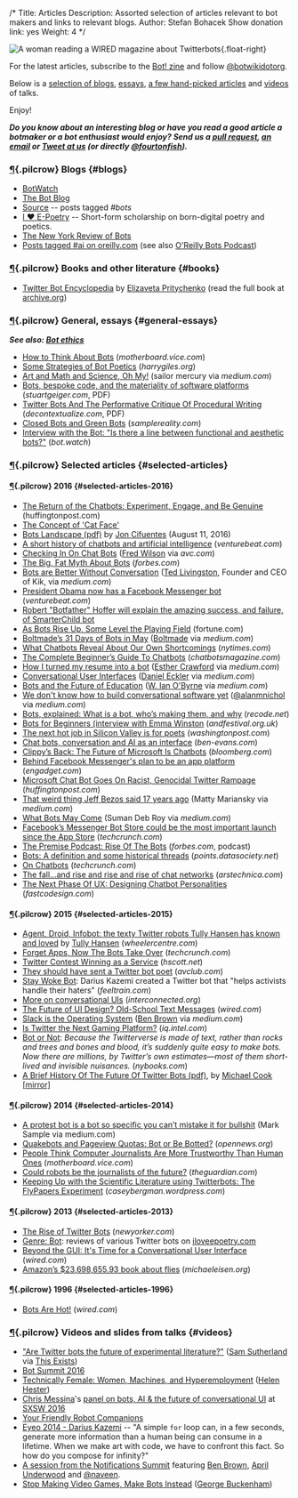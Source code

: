 /*
Title: Articles
Description: Assorted selection of articles relevant to bot makers and links to relevant blogs.
Author: Stefan Bohacek
Show donation link: yes
Weight: 4
*/


![A woman reading a WIRED magazine about Twitterbots](/content/images/illustrations/opening-768.jpg){.float-right}

For the latest articles, subscribe to the [Bot! zine](http://botzine.org/) and follow [@botwikidotorg](https://twitter.com/botwikidotorg).

Below is a [selection of blogs](#blogs), [essays](#general-essays), [a few hand-picked articles](#selected-articles) and [videos](#videos) of talks.

Enjoy!

***Do you know about an interesting blog or have you read a good article a botmaker or a bot enthusiast would enjoy? Send us a [pull request](https://github.com/botwiki/botwiki.org), [an email](mailto:stefan@botwiki.org) or [Tweet at us](https://twitter.com/botwikidotorg) (or directly [@fourtonfish](https://twitter.com/fourtonfish)).***


### [¶](#blogs){.pilcrow} Blogs {#blogs}

- [BotWatch](http://bot.watch/)
- [The Bot Blog](https://thebotblog.wordpress.com/)
- [Source](https://source.opennews.org/en-US/articles/tags/bots/) -- posts tagged *#bots*
- [I ♥ E-Poetry](http://iloveepoetry.com/) -- Short-form scholarship on born-digital poetry and poetics.
- [The New York Review of Bots](http://nybots.tumblr.com/)
- [Posts tagged #ai on oreilly.com](https://www.oreilly.com/topics/ai) (see also [O'Reilly Bots Podcast](https://itunes.apple.com/us/podcast/what-are-bots-heres-background./id1145426486?i=1000374278363))

### [¶](#books){.pilcrow} Books and other literature {#books}

- [Twitter Bot Encyclopedia](http://leeeeza.com/twitter-bot-encyclopedia.html) by [Elizaveta Pritychenko](http://leeeeza.com/) (read the full book at [archive.org](https://archive.org/stream/twitter_bot_encyclopedia_with_cover#page/n0/mode/2up))

### [¶](#general-essays){.pilcrow} General, essays {#general-essays}

***See also: [Bot ethics](/tutorials/#bot-ethics)***

- [How to Think About Bots](http://motherboard.vice.com/read/how-to-think-about-bots) (*motherboard.vice.com*)
- [Some Strategies of Bot Poetics](https://harrygiles.org/2016/04/06/some-strategies-of-bot-poetics/) (*harrygiles.org*)
- [Art and Math and Science, Oh My!](https://medium.com/@sailorhg/art-and-math-and-science-oh-my-f1dc4ebb3223#.oi9vdq6iz) (sailor mercury via *medium.com*)
- [Bots, bespoke code, and the materiality of software platforms](http://stuartgeiger.com/bespoke-code-ics.pdf) (*stuartgeiger.com*, PDF)
- [Twitter Bots And The Performative Critique Of Procedural Writing](http://static.decontextualize.com/bots-performative-critique.pdf) (*decontextualize.com*, PDF)
- [Closed Bots and Green Bots](http://www.samplereality.com/2014/06/23/closed-bots-and-green-bots/) (*samplereality.com*)
- [Interview with the Bot: "Is there a line between functional and aesthetic bots?"](http://bot.watch/post/141901082877/interview-with-the-bot-is-there-a-line-between) (*bot.watch*)


### [¶](#selected-articles){.pilcrow} Selected articles {#selected-articles}

#### [¶](#selected-articles-2016){.pilcrow} 2016 {#selected-articles-2016}


- [The Return of the Chatbots: Experiment, Engage, and Be Genuine](http://www.huffingtonpost.com/advertising-week/the-return-of-the-chatbot_b_11679482.html) (huffingtonpost.com)
- [The Concept of 'Cat Face'](http://www.lrb.co.uk/v38/n16/paul-taylor/the-concept-of-cat-face)
- [Bots Landscape (pdf)](/content/articles/download/bots-landscape-v2-final.pdf) by [Jon Cifuentes](https://twitter.com/joncifuentes) (August 11, 2016)
- [A short history of chatbots and artificial intelligence](http://venturebeat.com/2016/08/15/a-short-history-of-chatbots-and-artificial-intelligence/) (*venturebeat.com*)
- [Checking In On Chat Bots](http://avc.com/2016/08/checking-in-on-chat-bots/) ([Fred Wilson](https://twitter.com/fredwilson) via *avc.com*)
- [The Big, Fat Myth About Bots](http://www.forbes.com/sites/parmyolson/2016/08/17/the-big-fat-myth-about-bots/#17b01c0b7b98) (*forbes.com*)
- [Bots are Better Without Conversation](https://medium.com/@tedlivingston/bots-are-better-without-conversation-fcf9e7634fc4#.3uucne8oh) ([Ted Livingston](https://twitter.com/ted_livingston), Founder and CEO of Kik, via *medium.com*)
- [President Obama now has a Facebook Messenger bot](http://venturebeat.com/2016/08/10/president-obama-now-has-a-facebook-messenger-bot/) (*venturebeat.com*)
- [Robert "Botfather" Hoffer will explain the amazing success, and failure, of SmarterChild bot](http://venturebeat.com/2016/07/11/robert-botfather-hoffer-will-explain-the-amazing-success-and-failure-of-smarterchild-bot-at-mobilebeat/)
- [As Bots Rise Up, Some Level the Playing Field](http://fortune.com/2016/05/21/bots-rise-up/) (fortune.com)
- [Boltmade’s 31 Days of Bots in May](https://medium.com/boltmades-31-days-of-bots-in-may) ([Boltmade](https://twitter.com/boltmade) via *medium.com*)
- [What Chatbots Reveal About Our Own Shortcomings](http://www.nytimes.com/2016/04/24/magazine/what-chatbots-reveal-about-our-own-shortcomings.html?_r=0) (*nytimes.com*)
- [The Complete Beginner’s Guide To Chatbots](https://chatbotsmagazine.com/the-complete-beginner-s-guide-to-chatbots-8280b7b906ca#.tpmdlmw3h) (*chatbotsmagazine.com*)
- [How I turned my resume into a bot](https://medium.com/the-mission/how-i-turned-my-resume-into-a-bot-and-how-you-can-too-f03847352baa#.m1841rzcl) ([Esther Crawford](https://twitter.com/EstherCrawford) via *medium.com*) 
- [Conversational User Interfaces](https://medium.com/the-mission/the-future-of-cui-isn-t-conversational-fa3d9458c2b5#.g1oz0sm6o) ([Daniel Eckler](https://twitter.com/daniel_eckler) via *medium.com*)
- [Bots and the Future of Education](https://medium.com/synapse/bots-and-the-future-of-education-bc7c0e4b0d34#.gc1a4mc67) ([W. Ian O'Byrne](https://twitter.com/wiobyrne) via *medium.com*)
- [We don't know how to build conversational software yet](https://medium.com/lastmile-conversations/we-don-t-know-how-to-build-conversational-software-yet-a18301db0e4b#.uypkm6dxc) ([@alanmnichol](*https://twitter.com/alanmnichol) via *medium.com*)
- [Bots, explained: What is a bot, who’s making them, and why](http://recode.net/2016/04/11/what-are-bots/) (*recode.net*)
- [Bots for Beginners (interview with Emma Winston](http://www.andfestival.org.uk/blog/bots-for-beginners-emma-winston/) (*andfestival.org.uk*)
- [The next hot job in Silicon Valley is for poets](https://www.washingtonpost.com/news/the-switch/wp/2016/04/07/why-poets-are-flocking-to-silicon-valley/) (*washingtonpost.com*)
- [Chat bots, conversation and AI as an interface](http://ben-evans.com/benedictevans/2016/3/30/chat-bots-conversation-and-ai-as-an-interface) (*ben-evans.com*)
- [Clippy’s Back: The Future of Microsoft Is Chatbots](http://www.bloomberg.com/features/2016-microsoft-future-ai-chatbots/) (*bloomberg.com*)
- [Behind Facebook Messenger's plan to be an app platform](http://www.engadget.com/2016/03/29/behind-facebook-messengers-plan-to-be-an-app-platform/) (*engadget.com*)
- [Microsoft Chat Bot Goes On Racist, Genocidal Twitter Rampage](http://www.huffingtonpost.com/entry/microsoft-tay-racist-tweets_us_56f3e678e4b04c4c37615502) (*huffingtonpost.com*)
- [That weird thing Jeff Bezos said 17 years ago](https://medium.com/building-the-robot-assistant/that-weird-thing-jeff-bezos-said-17-years-ago-3d9d3596c888#.75ibpjpzv) (Matty Mariansky via *medium.com*)
- [What Bots May Come](https://medium.com/@_roysd/what-bots-may-come-a35b2bb9bd58#.1gycvqqgz) (Suman Deb Roy via *medium.com*)
- [Facebook’s Messenger Bot Store could be the most important launch since the App Store](http://techcrunch.com/2016/03/17/facebooks-messenger-in-a-bot-store/) (*techcrunch.com*)
- [The Premise Podcast: Rise Of The Bots](http://www.forbes.com/sites/bruceupbin/2016/03/10/listen-to-the-premise-podcast-episode-2-rise-of-the-bots/#526ae55a4875) (*forbes.com*, podcast)
- [Bots: A definition and some historical threads](https://points.datasociety.net/bots-a-definition-and-some-historical-threads-47738c8ab1ce#.2nqajjvet) (*points.datasociety.net*)
- [On Chatbots](http://techcrunch.com/2016/02/16/on-chatbots/) (*techcrunch.com*)
- [The fall...and rise and rise and rise of chat networks](http://arstechnica.com/business/2016/02/the-fall-and-rise-and-rise-and-rise-of-chat-networks/) (*arstechnica.com*)
- [The Next Phase Of UX: Designing Chatbot Personalities](http://www.fastcodesign.com/3054934/the-next-phase-of-ux-designing-chatbot-personalities) (*fastcodesign.com*)

#### [¶](#selected-articles-2015){.pilcrow} 2015 {#selected-articles-2015}

- [Agent, Droid, Infobot: the texty Twitter robots Tully Hansen has known and loved](http://www.wheelercentre.com/notes/twitter-bots-tully-hansen-has-known-and-loved) by [Tully Hansen](https://twitter.com/tullyhansen) (*wheelercentre.com*)
- [Forget Apps, Now The Bots Take Over](http://techcrunch.com/2015/09/29/forget-apps-now-the-bots-take-over/) (*techcrunch.com*)
- [Twitter Contest Winning as a Service](http://www.hscott.net/twitter-contest-winning-as-a-service/) (*hscott.net*)
- [They should have sent a Twitter bot poet](http://www.avclub.com/article/they-should-have-sent-twitter-bot-poet-222947) (*avclub.com*)
- [Stay Woke Bot](http://feeltrain.com/blog/stay-woke/): Darius Kazemi created a Twitter bot that "helps activists handle their haters" (*feeltrain.com*)
- [More on conversational UIs](http://interconnected.org/home/2015/06/28/more_on_conversational_uis) (*interconnected.org*)
- [The Future of UI Design? Old-School Text Messages](http://www.wired.com/2015/06/future-ui-design-old-school-text-messages/) (*wired.com*)
- [Slack is the Operating System](https://medium.com/@benbrown/slack-is-the-operating-system-6bae1a6c0291) ([Ben Brown](https://twitter.com/benbrown) via *medium.com*)
- [Is Twitter the Next Gaming Platform?](http://iq.intel.com/is-twitter-the-next-playground-for-gamers/) (*iq.intel.com*)
- [Bot or Not](http://www.nybooks.com/blogs/nyrblog/2015/mar/11/twitter-bot-or-not/): *Because the Twitterverse is made of text, rather than rocks and trees and bones and blood, it’s suddenly quite easy to make bots. Now there are millions, by Twitter’s own estimates—most of them short-lived and invisible nuisances.* (*nybooks.com*)
- [A Brief History Of The Future Of Twitter Bots (pdf)](http://www.gamesbyangelina.org/talks/codecamp.pdf), by [Michael Cook](https://twitter.com/mtrc) [[mirror]](/content/articles/download/michael_cook--a_brief_history_of_the_future_of_twitter_bots.pdf)


#### [¶](#selected-articles-2014){.pilcrow} 2014 {#selected-articles-2014}

- [A protest bot is a bot so specific you can’t mistake it for bullshit](https://medium.com/@samplereality/a-protest-bot-is-a-bot-so-specific-you-cant-mistake-it-for-bullshit-90fe10b7fbaa) (Mark Sample via medium.com)
- [Quakebots and Pageview Quotas: Bot or Be Botted?](https://source.opennews.org/en-US/articles/bot-or-be-botted/) (*opennews.org*)
- [People Think Computer Journalists Are More Trustworthy Than Human Ones](http://motherboard.vice.com/read/people-think-computers-are-more-trustworthy-journalists-than-humans) (*motherboard.vice.com*)
- [Could robots be the journalists of the future?](http://www.theguardian.com/media/shortcuts/2014/mar/16/could-robots-be-journalist-of-future) (*theguardian.com*)
- [Keeping Up with the Scientific Literature using Twitterbots: The FlyPapers Experiment](https://caseybergman.wordpress.com/2014/02/24/keeping-up-with-the-scientific-literature-using-twitterbots-the-flypapers-experiment/) (*caseybergman.wordpress.com*)

#### [¶](#selected-articles-2013){.pilcrow} 2013 {#selected-articles-2013}

- [The Rise of Twitter Bots](http://www.newyorker.com/tech/elements/the-rise-of-twitter-bots) (*newyorker.com*)
- [Genre: Bot](http://iloveepoetry.com/?p=5427): reviews of various Twitter bots on [iloveepoetry.com](http://iloveepoetry.com/?p=5427)
- [Beyond the GUI: It's Time for a Conversational User Interface](http://www.wired.com/2013/03/conversational-user-interface/) (*wired.com*)
- [Amazon’s $23,698,655.93 book about flies](http://www.michaeleisen.org/blog/?p=358) (*michaeleisen.org*)

#### [¶](#selected-articles-1996){.pilcrow} 1996 {#selected-articles-1996}

- [Bots Are Hot!](http://www.wired.com/1996/04/netbots/) (*wired.com*)

### [¶](#videos){.pilcrow} Videos and slides from talks {#videos}

- ["Are Twitter bots the future of experimental literature?"](https://www.youtube.com/watch?v=dyTP7RM2nu8) ([Sam Sutherland](https://twitter.com/samsthrlnd) via [This Exists](https://www.youtube.com/c/thisexists))
- [Bot Summit 2016](/events/bot-summit-2016/#agenda)
- [Technically Female: Women, Machines, and Hyperemployment](https://www.youtube.com/watch?v=ZSBefHq7C_o) ([Helen Hester](https://twitter.com/helenhester))
- [Chris Messina](https://twitter.com/chrismessina/)'s [panel on bots, AI & the future of conversational UI](https://www.facebook.com/chrismessina/videos/10154329568986874/) at [SXSW 2016](http://schedule.sxsw.com/2016/events/event_PP47130)
- [Your Friendly Robot Companions](https://medium.com/why-not/your-friendly-robot-companions-b2d39e71dfcb#.liaqewb4p)
- [Eyeo 2014 - Darius Kazemi](https://vimeo.com/112289364) -- "A simple `for` loop can, in a few seconds, generate more information than a human being can consume in a lifetime. When we make art with code, we have to confront this fact. So how do you compose for infinity?"
- [A session from the Notifications Summit](http://avc.com/2015/10/video-of-the-week-notifications-summit/) featuring [Ben Brown](https://twitter.com/benbrown), [April Underwood](https://twitter.com/aunder) and [@naveen](https://twitter.com/naveen).
- [Stop Making Video Games, Make Bots Instead](https://www.youtube.com/watch?v=WYXOpfE7UxM) ([George Buckenham](https://twitter.com/v21))

